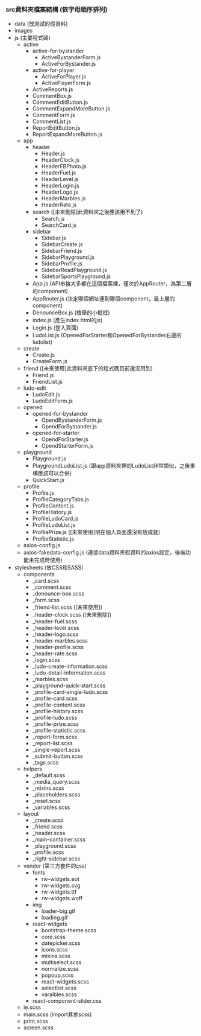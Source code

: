 ### src資料夾檔案結構 (依字母順序排列)
- data (放測試的假資料)
- images
- js (主要程式碼)
    - active
        - active-for-bystander
            - ActiveBystanderForm.js
            - ActiveForBystander.js
        - active-for-player
            - ActiveForPlayer.js
            - ActivePlayerForm.js
        - ActiveReports.js
        - CommentBox.js
        - CommentEditButton.js
        - CommentExpandMoreButton.js
        - CommentForm.js
        - CommentList.js
        - ReportEditButton.js
        - ReportExpandMoreButton.js
    - app
        - header
            - Header.js
            - HeaderClock.js
            - HeaderFBPhoto.js
            - HeaderFuel.js
            - HeaderLevel.js
            - HeaderLogin.js
            - HeaderLogo.js
            - HeaderMarbles.js
            - HeaderRate.js
        - search ([未來刪除]此資料夾之後應該用不到了)
            - Search.js
            - SearchCard.js
        - sidebar 
            - Sidebar.js
            - SidebarCreate.js
            - SidebarFriend.js
            - SidebarPlayground.js
            - SidebarProfile.js
            - SidebarReadPlayground.js
            - SidebarSportsPlayground.js
        - App.js (API串接大多都在這個檔案裡，僅次於AppRouter，為第二層的component)
        - AppRouter.js (決定哪個網址連到哪個component，最上層的component)
        - DenounceBox.js (檢舉的小框框)
        - index.js (產生index.html的js)
        - Login.js (登入頁面)
        - LudoList.js (OpenedForStarter和OpenedForBystander右邊的ludolist)
    - create
        - Create.js
        - CreateForm.js
    - friend ([未來使用]此資料夾底下的程式碼目前還沒用到)
        - Friend.js
        - FriendList.js
    - ludo-edit
        - LudoEdit.js
        - LudoEditForm.js
    - opened
        - opened-for-bystander
            - OpendBystanderForm.js
            - OpendForBystander.js
        - opened-for-starter
            - OpendForStarter.js
            - OpendStarterForm.js
    - playground
        - Playground.js
        - PlaygroundLudoList.js (跟app資料夾裡的LudoList非常類似，之後重構應該可以合併)
        - QuickStart.js
    - profile
        - Profile.js
        - ProfileCategoryTabs.js
        - ProfileContent.js
        - ProfileHistory.js
        - ProfileLudoCard.js
        - ProfileLudoList.js
        - ProfilePrize.js ([未來使用]現在個人頁面還沒有放成就)
        - ProfileStatistic.js 
    - axios-config.js
    - axios-fakedata-config.js (連接data資料夾假資料的axios設定，後端功能未完成時使用)
- stylesheets (放CSS和SASS)
    - components
        - _card.scss
        - _comment.scss
        - _denounce-box.scss
        - _form.scss
        - _friend-list.scss ([未來使用])
        - _header-clock.scss ([未來刪除])
        - _header-fuel.scss
        - _header-level.scss
        - _header-logo.scss
        - _header-marbles.scss
        - _header-profile.scss
        - _header-rate.scss
        - _login.scss
        - _ludo-create-information.scss
        - _ludo-detail-information.scss
        - _marbles.scss
        - _playground-quick-start.scss
        - _profile-card-single-ludo.scss
        - _profile-card.scss
        - _profile-content.scss
        - _profile-history.scss
        - _profile-ludo.scss
        - _profile-prize.scss
        - _profile-statistic.scss
        - _report-form.scss
        - _report-list.scss
        - _single-report.scss
        - _submit-button.scss
        - _tags.scss
    - helpers
        - _default.scss
        - _media_query.scss
        - _mixins.scss
        - _placeholders.scss
        - _reset.scss
        - _variables.scss
    - layout
        - _create.scss
        - _friend.scss
        - _header.scss
        - _main-container.scss
        - _playground.scss
        - _profile.scss
        - _right-sidebar.scss
    - vendor (第三方套件的css)
        - fonts
            - rw-widgets.eot
            - rw-widgets.svg
            - rw-widgets.ttf
            - rw-widgets.woff
        - img
            - loader-big.gif
            - loading.gif
        - react-widgets
            - bootstrap-theme.scss
            - core.scss
            - datepicker.scss
            - icons.scss
            - mixins.scss
            - multiselect.scss
            - normalize.scss
            - popoup.scss
            - react-widgets.scss
            - selectlist.scss
            - varaibles.scss
        - react-component-slider.css
    - ie.scss
    - main.scss (import其他scss)
    - print.scss
    - screen.scss